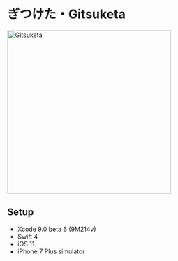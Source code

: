 # ぎつけた・Gitsuketa

<img src="/assets/Gitsuketa.gif" alt="Gitsuketa" width="375"/>

## Setup
- Xcode 9.0 beta 6 (9M214v)
- Swift 4
- iOS 11
- iPhone 7 Plus simulator